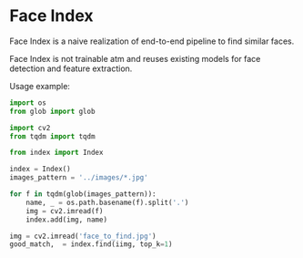 # Face Index

Face Index is a naive realization of end-to-end pipeline to find similar faces.

Face Index is not trainable atm and reuses existing models for face detection and feature extraction.

Usage example:
```python
import os
from glob import glob

import cv2
from tqdm import tqdm

from index import Index

index = Index()
images_pattern = '../images/*.jpg'

for f in tqdm(glob(images_pattern)):
    name, _ = os.path.basename(f).split('.')
    img = cv2.imread(f)
    index.add(img, name)

img = cv2.imread('face_to_find.jpg')
good_match,  = index.find(iimg, top_k=1)
``` 